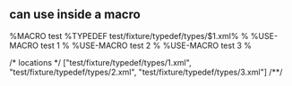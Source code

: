 ## can use inside a macro
%MACRO test
%TYPEDEF test/fixture/typedef/types/$1.xml%
%
%USE-MACRO test
<data>1</data>
%
%USE-MACRO test
<data>2</data>
%
%USE-MACRO test
<data>3</data>
%

/* locations */
["test/fixture/typedef/types/1.xml",
 "test/fixture/typedef/types/2.xml",
 "test/fixture/typedef/types/3.xml"]
/**/